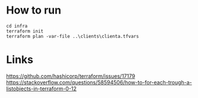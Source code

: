 # How to run

```
cd infra
terraform init
terraform plan -var-file ..\clients\clienta.tfvars
```

# Links

https://github.com/hashicorp/terraform/issues/17179
https://stackoverflow.com/questions/58594506/how-to-for-each-trough-a-listobjects-in-terraform-0-12

